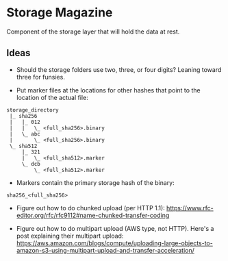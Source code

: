 Storage Magazine
================

Component of the storage layer that will hold the data at rest.

Ideas
-----

 * Should the storage folders use two, three, or four digits?  Leaning toward three for funsies.

 * Put marker files at the locations for other hashes that point to the location of the actual file:
```
storage_directory
 |_ sha256
 |   |_ 012
 |   |   \_ <full_sha256>.binary
 |   \_ abc
 |       \_ <full_sha256>.binary
 \_ sha512
     |_ 321
     |   \_ <full_sha512>.marker
     \_ dcb
         \_ <full_sha512>.marker
```

 * Markers contain the primary storage hash of the binary:
```
sha256_<full_sha256>
```

 * Figure out how to do chunked upload (per HTTP 1.1):
   https://www.rfc-editor.org/rfc/rfc9112#name-chunked-transfer-coding

 * Figure out how to do multipart upload (AWS type, not HTTP).  Here's a post explaining their multipart upload:
   https://aws.amazon.com/blogs/compute/uploading-large-objects-to-amazon-s3-using-multipart-upload-and-transfer-acceleration/
